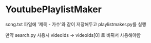 # YoutubePlaylistMaker

song.txt 파일에 '제목 - 가수'와 같이 저장해두고 playlistmaker.py를 실행

만약 search.py 사용시  videoIds -> videoIds[0] 로 비꿔서 사용해야함
